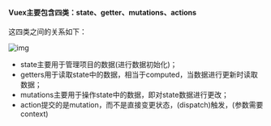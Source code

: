 #### Vuex主要包含四类：state、getter、mutations、actions

这四类之间的关系如下：

![img](https://img-blog.csdnimg.cn/20190118092334270.png?x-oss-process=image/watermark,type_ZmFuZ3poZW5naGVpdGk,shadow_10,text_aHR0cHM6Ly9ibG9nLmNzZG4ubmV0L3Rhbmc0MjI2MjI=,size_16,color_FFFFFF,t_70)

- state主要用于管理项目的数据(进行数据初始化)；
- getters用于读取state中的数据，相当于computed，当数据进行更新时读取数据；
- mutations主要用于操作state中的数据，即对state数据进行更改；
- action提交的是mutation，而不是直接变更状态，(dispatch)触发，(参数需要context)